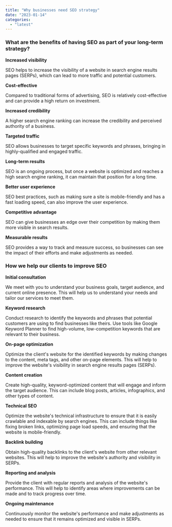 ```yaml
---
title: "Why businesses need SEO strategy"
date: "2023-01-14"
categories: 
  - "latest"
---
```


### What are the benefits of having SEO as part of your long-term strategy?

**Increased visibility**

SEO helps to increase the visibility of a website in search engine results pages (SERPs), which can lead to more traffic and potential customers.

**Cost-effective**

Compared to traditional forms of advertising, SEO is relatively cost-effective and can provide a high return on investment.

**Increased credibility**

A higher search engine ranking can increase the credibility and perceived authority of a business.

**Targeted traffic**

SEO allows businesses to target specific keywords and phrases, bringing in highly-qualified and engaged traffic.

**Long-term results**

SEO is an ongoing process, but once a website is optimized and reaches a high search engine ranking, it can maintain that position for a long time.

**Better user experience**

SEO best practices, such as making sure a site is mobile-friendly and has a fast loading speed, can also improve the user experience.

**Competitive advantage**

SEO can give businesses an edge over their competition by making them more visible in search results.

**Measurable results**

SEO provides a way to track and measure success, so businesses can see the impact of their efforts and make adjustments as needed.

### How we help our clients to improve SEO

**Initial consultation**

We meet with you to understand your business goals, target audience, and current online presence. This will help us to understand your needs and tailor our services to meet them.

**Keyword research**

Conduct research to identify the keywords and phrases that potential customers are using to find businesses like theirs. Use tools like Google Keyword Planner to find high-volume, low-competition keywords that are relevant to their business.

**On-page optimization**

Optimize the client's website for the identified keywords by making changes to the content, meta tags, and other on-page elements. This will help to improve the website's visibility in search engine results pages (SERPs).

**Content creation**

Create high-quality, keyword-optimized content that will engage and inform the target audience. This can include blog posts, articles, infographics, and other types of content.

**Technical SEO**

Optimize the website's technical infrastructure to ensure that it is easily crawlable and indexable by search engines. This can include things like fixing broken links, optimizing page load speeds, and ensuring that the website is mobile-friendly.

**Backlink building**

Obtain high-quality backlinks to the client's website from other relevant websites. This will help to improve the website's authority and visibility in SERPs.

**Reporting and analysis**

Provide the client with regular reports and analysis of the website's performance. This will help to identify areas where improvements can be made and to track progress over time.

**Ongoing maintenance**

Continuously monitor the website's performance and make adjustments as needed to ensure that it remains optimized and visible in SERPs.
